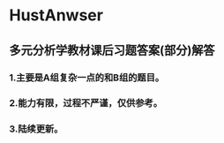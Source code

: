 # HustAnwser
## 多元分析学教材课后习题答案(部分)解答  

### 1.主要是A组复杂一点的和B组的题目。  

### 2.能力有限，过程不严谨，仅供参考。  

### 3.陆续更新。
